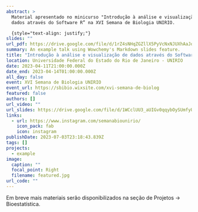 ```yaml
---
abstract: >
  Material apresentado no minicurso "Introdução à análise e visualização de
  dados através do Software R” na XVI Semana de Biologia UNIRIO.

  {style="text-align: justify;"}
slides: ""
url_pdf: https://drive.google.com/file/d/1rZ4sNHqZGZllX5PyVcNxNJUXhAaJqfkm/view?usp=drive_link
summary: An example talk using Wowchemy's Markdown slides feature.
title: "Introdução à análise e visualização de dados através do Software R "
location: Universidade Federal do Estado do Rio de Janeiro - UNIRIO
date: 2023-04-11T21:00:00.000Z
date_end: 2023-04-14T01:00:00.000Z
all_day: false
event: XVI Semana de Biologia UNIRIO
event_url: https://sbibio.wixsite.com/xvi-semana-de-biolog
featured: false
authors: []
url_video: ""
url_slides: https://drive.google.com/file/d/1WCclUU3_aUIGv0qqybOySUmfyUVq4zq-/view?usp=drive_link
links:
  - url: https://www.instagram.com/semanabiounirio/
    icon_pack: fab
    icon: instagram
publishDate: 2023-07-03T23:18:43.839Z
tags: []
projects:
  - example
image:
  caption: ""
  focal_point: Right
  filename: featured.jpg
url_code: ""
---
```

E﻿m breve mais materiais serão disponibilizados na seção de Projetos -> Bioestatística.
